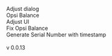 Adjust dialog <br>
Opsi Balance <br>
Adjust UI <br>
Fix Opsi Balance <br>
Generate Serial Number with timestamp<br>
<br>
v 0.0.13
